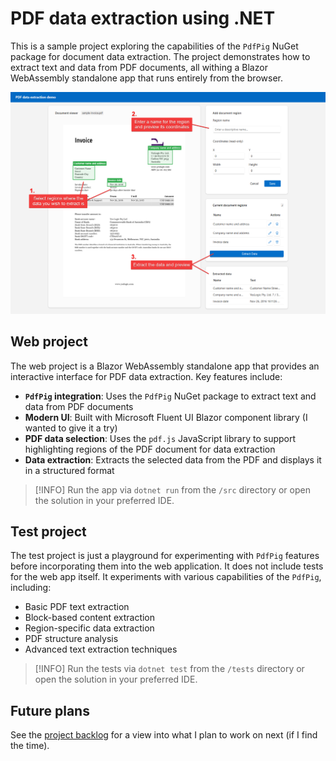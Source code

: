 # PDF data extraction using .NET

This is a sample project exploring the capabilities of the `PdfPig` NuGet package for document data extraction. The project demonstrates how to extract text and data from PDF documents, all withing a Blazor WebAssembly standalone app that runs entirely from the browser.

![Demo of the app running](assets/demo.png)

## Web project

The web project is a Blazor WebAssembly standalone app that provides an interactive interface for PDF data extraction. Key features include:

- **`PdfPig` integration**: Uses the `PdfPig` NuGet package to extract text and data from PDF documents
- **Modern UI**: Built with Microsoft Fluent UI Blazor component library (I wanted to give it a try)
- **PDF data selection**: Uses the `pdf.js` JavaScript library to support highlighting regions of the PDF document for data extraction
- **Data extraction**: Extracts the selected data from the PDF and displays it in a structured format

> [!INFO]
> Run the app via `dotnet run` from the `/src` directory or open the solution in your preferred IDE.

## Test project

The test project is just a playground for experimenting with `PdfPig` features before incorporating them into the web application. It does not include tests for the web app itself. It experiments with various capabilities of the `PdfPig`, including:

- Basic PDF text extraction
- Block-based content extraction
- Region-specific data extraction
- PDF structure analysis
- Advanced text extraction techniques

> [!INFO]
> Run the tests via `dotnet test` from the `/tests` directory or open the solution in your preferred IDE.

## Future plans

See the [project backlog](https://github.com/users/ryanspain/projects/5/views/2) for a view into what I plan to work on next (if I find the time).
